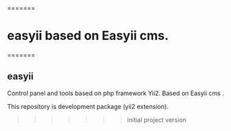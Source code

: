=======
# easyii based on Easyii cms.

=======
## easyii ##

Control panel and tools based on php framework Yii2. 
Based on Easyii cms .

This repository is development package (yii2 extension).
>>>>>>> initial project version
